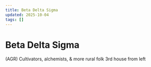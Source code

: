 ```yaml
---
title: Beta Delta Sigma
updated: 2025-10-04
tags: []
---
```


# Beta Delta Sigma

(AGR)
Cultivators, alchemists, & more rural folk
3rd house from left
